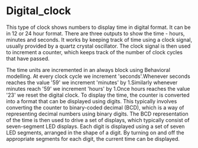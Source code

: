 # Digital_clock

This type of clock shows numbers to display time in digital format.
It can be in 12 or 24 hour format. There are three outputs to show the time -
hours, minutes and seconds. It works by keeping track of time using a clock signal,
usually provided by a quartz crystal oscillator. The clock signal is then used to increment a counter, which keeps track of the number of clock cycles that have passed.

The time units are incremented in an always block using Behavioral
modelling. At every clock cycle we increment 'seconds'.Whenever seconds reaches
the value '59' we increment 'minutes' by 1.Similarly whenever minutes reach '59' we
increment 'hours' by 1.Once hours reaches the value '23' we reset the digital clock.
To display the time, the counter is converted into a format that can be displayed
using digits. This typically involves converting the counter to binary-coded decimal
(BCD), which is a way of representing decimal numbers using binary digits.
The BCD representation of the time is then used to drive a set of displays, which
typically consist of seven-segment LED displays. Each digit is displayed using a set
of seven LED segments, arranged in the shape of a digit. By turning on and off the
appropriate segments for each digit, the current time can be displayed.
